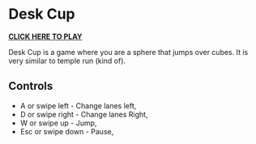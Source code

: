 # Desk Cup

[**CLICK HERE TO PLAY**](./play.html)

Desk Cup is a game where you are a sphere that jumps over cubes. It is very similar to temple run (kind of).

## Controls
* A or swipe left - Change lanes left,
* D or swipe right - Change lanes Right,
* W or swipe up - Jump,
* Esc or swipe down - Pause,

